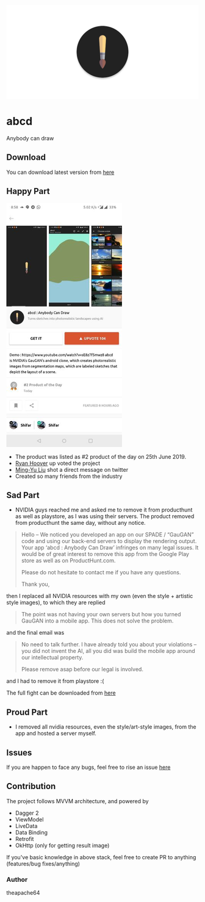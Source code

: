 ![cover](extras/cover.png)

# abcd

Anybody can draw

## Download

You can download latest version from [here](https://github.com/theapache64/abcd/releases)


## Happy Part

![](extras/product_hunt.jpg)

- The product was listed as #2 product of the day on 25th June 2019.
- [Ryan Hoover](https://twitter.com/rrhoover) up voted the project
- [Ming-Yu Liu](https://twitter.com/liu_mingyu) shot a direct message on twitter
- Created so many friends from the industry


## Sad Part


- NVIDIA guys reached me and asked me to remove it from producthunt as well as playstore, as I was using their servers.
The product removed from producthunt the same day, without any notice.

>Hello – We noticed you developed an app on our SPADE / “GauGAN” code and using our back-end servers to display the rendering output. Your app ‘abcd : Anybody Can Draw’ infringes on many legal issues. It would be of great interest to remove this app from the Google Play store as well as on ProductHunt.com.
> 
>Please do not hesitate to contact me if you have any questions.
> 
>Thank you,

then I replaced all NVIDIA resources with my own (even the style + artistic style images), to which they are replied

>The point was not having your own servers but how you turned GauGAN into a mobile app. This does not solve the problem.

and the final email was

>No need to talk further. I have already told you about your violations – you did not invent the AI, all you did was build the mobile app around our intellectual property.
>
> 
>
>Please remove asap before our legal is involved.

and I had to remove it from playstore :(

The full fight can be downloaded from [here](nvida_vs_abcd.pdf)


 

## Proud Part

- I removed all nvidia resources, even the style/art-style images, from the app and hosted a server myself.


## Issues

If you are happen to face any bugs, feel free to rise an issue [here](https://github.com/theapache64/abcd/issues/new)

## Contribution

The project follows MVVM architecture, and powered by

- Dagger 2
- ViewModel
- LiveData
- Data Binding
- Retrofit
- OkHttp (only for getting result image)

If you've basic knowledge in above stack, feel free to create PR to anything (features/bug fixes/anything)


### Author

theapache64